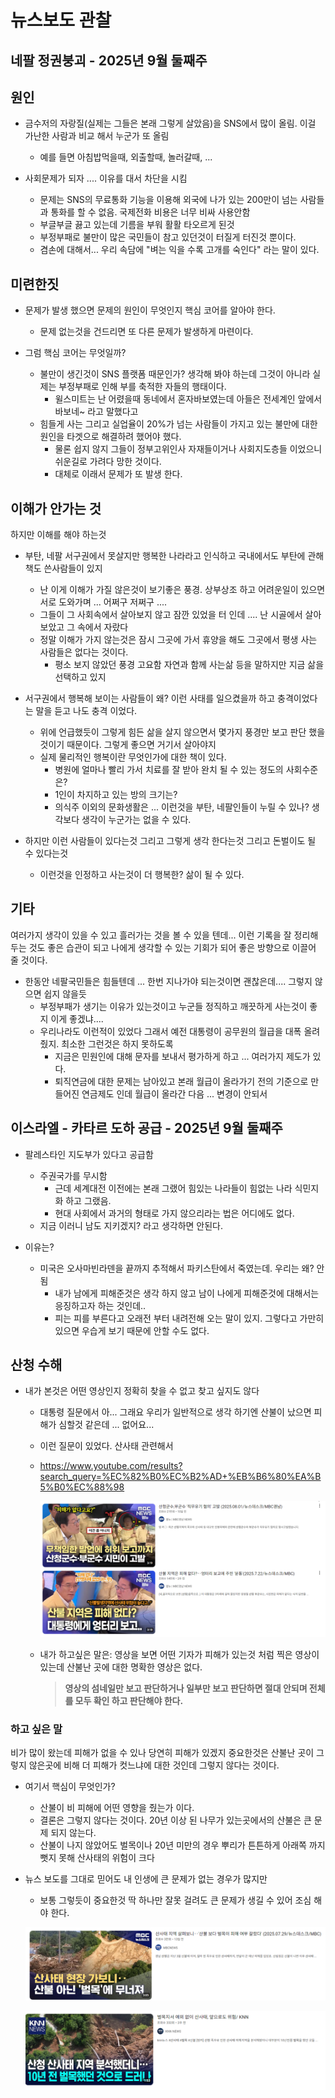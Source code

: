 # 뉴스보도 관찰


## 네팔 정권붕괴 - 2025년 9월 둘째주

## 원인
  * 금수저의 자랑질(실제는 그들은 본래 그렇게 살았음)을 SNS에서 많이 올림. 이걸 가난한 사람과 비교 해서 누군가 또 올림
    - 예를 들면 아침밥먹을때, 외출할때, 놀러갈때, ...

  * 사회문제가 되자 .... 이유를 대서 차단을 시킴
    - 문제는 SNS의 무료통화 기능을 이용해 외국에 나가 있는 200만이 넘는 사람들과 통화를 할 수 없음. 국제전화 비용은 너무 비싸 사용안함
    - 부글부글 끓고 있는데 기름을 부워 활활 타오르게 된것
    - 부정부패로 불만이 많은 국민들이 참고 있던것이 터질게 터진것 뿐이다.
    - 겸손에 대해서... 우리 속담에 "벼는 익을 수록 고개를 숙인다" 라는 말이 있다.

## 미련한짓
  * 문제가 발생 했으면 문제의 원인이 무엇인지 핵심 코어를 알아야 한다.
    - 문제 없는것을 건드리면 또 다른 문제가 발생하게 마련이다.

  * 그럼 핵심 코어는 무엇일까?
    - 불만이 생긴것이 SNS 플랫폼 때문인가? 생각해 봐야 하는데 그것이 아니라 실제는 부정부패로 인해 부를 축적한 자들의 행태이다.
      + 윌스미트는 난 어렸을때 동네에서 혼자바보였는데 아들은 전세계인 앞에서 바보네~ 라고 말했다고
    - 힘들게 사는 그리고 실업율이 20%가 넘는 사람들이 가지고 있는 불만에 대한 원인을 타겟으로 해결하려 했어야 했다.
      + 물론 쉽지 않지 그들이 정부고위인사 자재들이거나 사회지도층들 이었으니 쉬운길로 가려다 망한 것이다.
      + 대체로 이래서 문제가 또 발생 한다.

## 이해가 안가는 것
  하지만 이해를 해야 하는것
  * 부탄, 네팔 서구권에서 못살지만 행복한 나라라고 인식하고 국내에서도 부탄에 관해 책도 쓴사람들이 있지
    - 난 이게 이해가 가질 않은것이 보기좋은 풍경. 상부상조 하고 어려운일이 있으면 서로 도와가며 ... 어쩌구 저쩌구 ....
    - 그들이 그 사회속에서 살아보지 않고 잠깐 있었을 터 인데 .... 난 시골에서 살아 보았고 그 속에서 자랐다
    - 정말 이해가 가지 않는것은 잠시 그곳에 가서 휴양을 해도 그곳에서 평생 사는 사람들은 없다는 것이다.
      + 평소 보지 않았던 풍경 고요함 자연과 함께 사는삶 등을 말하지만 지금 삶을 선택하고 있지

  * 서구권에서 행복해 보이는 사람들이 왜? 이런 사태를 일으켰을까 하고 충격이었다는 말을 듣고 나도 충격 이었다.
    - 위에 언급했듯이 그렇게 힘든 삶을 살지 않으면서 몇가지 풍경만 보고 판단 했을것이기 때문이다. 그렇게 좋으면 거기서 살아야지
    - 실제 물리적인 행복이란 무엇인가에 대한 책이 있다.
      + 병원에 얼마나 빨리 가서 치료를 잘 받아 완치 될 수 있는 정도의 사회수준은?
      + 1인이 차지하고 있는 방의 크기는?
      + 의식주 이외의 문화생활은 ... 이런것을 부탄, 네팔인들이 누릴 수 있나? 생각보다 생각이 누군가는 없을 수 있다.

  * 하지만 이런 사람들이 있다는것 그리고 그렇게 생각 한다는것 그리고 돈벌이도 될 수 있다는것
    - 이런것을 인정하고 사는것이 더 행복한? 삶이 될 수 있다.

## 기타
  여러가지 생각이 있을 수 있고 흘러가는 것을 볼 수 있을 텐데... 이런 기록을 잘 정리해 두는 것도 좋은 습관이 되고 나에게 생각할 수 있는 기회가 되어 좋은 방향으로 이끌어 줄 것이다.
  * 한동안 네팔국민들은 힘들텐데 ... 한번 지나가야 되는것이면 괜찮은데.... 그렇지 않으면 쉽지 않을듯
    - 부정부패가 생기는 이유가 있는것이고 누군들 정직하고 깨끗하게 사는것이 좋지 이게 좋겠냐....
    - 우리나라도 이런적이 있었다 그래서 예전 대통령이 공무원의 월급을 대폭 올려 줬지. 최소한 그런것은 하지 못하도록
      + 지금은 민원인에 대해 문자를 보내서 평가하게 하고 ... 여러가지 제도가 있다.
      + 퇴직연금에 대한 문제는 남아있고 본래 월급이 올라가기 전의 기준으로 만들어진 연금제도 인데 월급이 올라간 다음 ... 변경이 안되서




## 이스라엘 - 카타르 도하 공급 - 2025년 9월 둘째주
* 팔레스타인 지도부가 있다고 공급함
  - 주권국가를 무시함
    + 근데 세계대전 이전에는 본래 그랬어 힘있는 나라들이 힘없는 나라 식민지화 하고 그랬음.
    + 현대 사회에서 과거의 형태로 가지 않으리라는 법은 어디에도 없다.
  - 지금 이러니 남도 지키겠지? 라고 생각하면 안된다.

* 이유는?
  - 미국은 오사마빈라덴을 끝까지 추적해서 파키스탄에서 죽였는데. 우리는 왜? 안됨
    + 내가 남에게 피해준것은 생각 하지 않고 남이 나에게 피해준것에 대해서는 응징하고자 하는 것인데..
    + 피는 피를 부른다고 오래전 부터 내려전해 오는 말이 있지. 그렇다고 가만히 있으면 우습게 보기 때문에 안할 수도 없다.






## 산청 수해

* 내가 본것은 어떤 영상인지 정확히 찾을 수 없고 찾고 싶지도 않다
  - 대통령 질문에서 아... 그래요 우리가 일반적으로 생각 하기엔 산불이 났으면 피해가 심할것 같은데 ... 없어요...
  - 이런 질문이 있었다. 산사태 관련해서
  - https://www.youtube.com/results?search_query=%EC%82%B0%EC%B2%AD+%EB%B6%80%EA%B5%B0%EC%88%98

    ![alt text](image.png)

  - 내가 하고싶은 말은: 영상을 보면 어떤 기자가 피해가 있는것 처럼 찍은 영상이 있는데 산불난 곳에 대한 명확한 영상은 없다.
    > **영상의 섬네일만 보고 판단하거나 일부만 보고 판단하면 절대 안되며 전체를 모두 확인 하고 판단해야 한다.**


### 하고 싶은 말
비가 많이 왔는데 피해가 없을 수 있나 당연히 피해가 있겠지 중요한것은 산불난 곳이 그렇지 않은곳에 비해 더 피해가 컷느냐에 대한 것인데 그렇지 않다는 것이다.

* 여기서 핵심이 무엇인가?
  - 산불이 비 피해에 어떤 영향을 줬는가 이다.
  - 결론은 그렇지 않다는 것이다. 20년 이상 된 나무가 있는곳에서의 산불은 큰 문제 되지 않는다.
  - 산불이 나지 않았어도 벌목이나 20년 미만의 경우 뿌리가 튼튼하게 아래쪽 까지 뻣지 못해 산사태의 위험이 크다

* 뉴스 보도를 그대로 믿어도 내 인생에 큰 문제가 없는 경우가 많지만
  - 보통 그렇듯이 중요한것 딱 하나만 잘못 걸려도 큰 문제가 생길 수 있어 조심 해야 한다.

  ![alt text](image-1.png)

  ![alt text](image-2.png)



